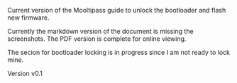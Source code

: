 Current version of the Mooltipass guide to unlock the bootloader and flash new firmware.

Currently the markdown version of the document is missing the screenshots. The PDF version is complete for online viewing. 

The secion for bootloader locking is in progress since I am not ready to lock mine. 

Version v0.1

